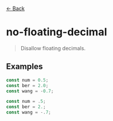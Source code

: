 [&#x2190; Back](./)
# no-floating-decimal

> Disallow floating decimals.

 

## Examples

<code-highlight>
 
<div slot="correct">

```js
const num = 0.5;
const ber = 2.0;
const wang = -0.7;

```

</div>

 
<div slot="incorrect">

```js
const num = .5;
const ber = 2.;
const wang = -.7;

```

</div>

 
</code-highlight>

